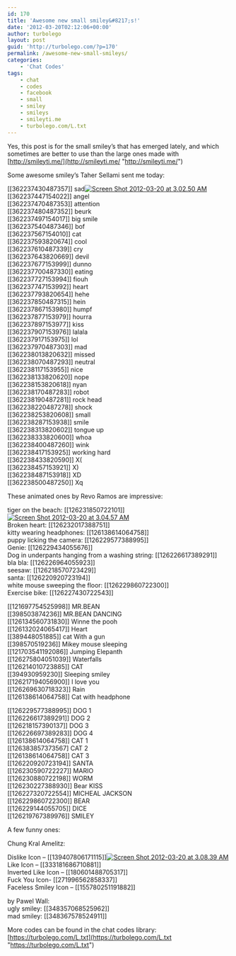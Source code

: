 ```yaml
---
id: 170
title: 'Awesome new small smiley&#8217;s!'
date: '2012-03-20T02:12:06+00:00'
author: turbolego
layout: post
guid: 'http://turbolego.com/?p=170'
permalink: /awesome-new-small-smileys/
categories:
    - 'Chat Codes'
tags:
    - chat
    - codes
    - facebook
    - small
    - smiley
    - smileys
    - smileyti.me
    - turbolego.com/L.txt
---
```


Yes, this post is for the small smiley’s that has emerged lately, and which sometimes are better to use than the large ones made with [http://smileyti.me/](http://smileyti.me/ "http://smileyti.me/")

Some awesome smiley’s Taher Sellami sent me today:

\[\[362237430487357\]\] sad[![](https://turbolego.com/wp-content/uploads/2012/03/Screen-Shot-2012-03-20-at-3.02.50-AM.png "Screen Shot 2012-03-20 at 3.02.50 AM")](https://turbolego.com/wp-content/uploads/2012/03/Screen-Shot-2012-03-20-at-3.02.50-AM.png)  
\[\[362237447154022\]\] angel  
\[\[362237470487353\]\] attention  
\[\[362237480487352\]\] beurk  
\[\[362237497154017\]\] big smile  
\[\[362237540487346\]\] bof  
\[\[362237567154010\]\] cat  
\[\[362237593820674\]\] cool  
\[\[362237610487339\]\] cry  
\[\[362237643820669\]\] devil  
\[\[362237677153999\]\] dunno  
\[\[362237700487330\]\] eating  
\[\[362237727153994\]\] fiouh  
\[\[362237747153992\]\] heart  
\[\[362237793820654\]\] hehe  
\[\[362237850487315\]\] hein  
\[\[362237867153980\]\] humpf  
\[\[362237877153979\]\] hourra  
\[\[362237897153977\]\] kiss  
\[\[362237907153976\]\] lalala  
\[\[362237917153975\]\] lol  
\[\[362237970487303\]\] mad  
\[\[362238013820632\]\] missed  
\[\[362238070487293\]\] neutral  
\[\[362238117153955\]\] nice  
\[\[362238133820620\]\] nope  
\[\[362238153820618\]\] nyan  
\[\[362238170487283\]\] robot  
\[\[362238190487281\]\] rock head  
\[\[362238220487278\]\] shock  
\[\[362238253820608\]\] small  
\[\[362238287153938\]\] smile  
\[\[362238313820602\]\] tongue up  
\[\[362238333820600\]\] whoa  
\[\[362238400487260\]\] wink  
\[\[362238417153925\]\] working hard  
\[\[362238433820590\]\] X(  
\[\[362238457153921\]\] X)  
\[\[362238487153918\]\] XD  
\[\[362238500487250\]\] Xq

These animated ones by Revo Ramos are impressive:

tiger on the beach: \[\[126231850722101\]\] [![](https://turbolego.com/wp-content/uploads/2012/03/Screen-Shot-2012-03-20-at-3.04.57-AM.png "Screen Shot 2012-03-20 at 3.04.57 AM")](https://turbolego.com/wp-content/uploads/2012/03/Screen-Shot-2012-03-20-at-3.04.57-AM.png)  
Broken heart: \[\[126232017388751\]\]  
kitty wearing headphones: \[\[126138614064758\]\]  
puppy licking the camera: \[\[126229577388995\]\]  
Genie: \[\[126229434055676\]\]  
Dog in underpants hanging from a washing string: \[\[126226617389291\]\]  
bla bla: \[\[126226964055923\]\]  
seesaw: \[\[126218570723429\]\]  
santa: \[\[126220920723194\]\]  
white mouse sweeping the floor: \[\[126229860722300\]\]  
Exercise bike: \[\[126227430722543\]\]

\[\[121697754525998\]\] MR.BEAN  
\[\[398503874236\]\] MR.BEAN DANCING  
\[\[126134560731830\]\] Winne the pooh  
\[\[126132024065417\]\] Heart  
\[\[389448051885\]\] cat With a gun  
\[\[398570519236\]\] Mikey mouse sleeping  
\[\[121703541192086\]\] Jumping Elepanth  
\[\[126275804051039\]\] Waterfalls  
\[\[126214010723885\]\] CAT  
\[\[394930959230\]\] Sleeping smiley  
\[\[126217194056900\]\] I love you  
\[\[126269630718323\]\] Rain  
\[\[126138614064758\]\] Cat with headphone

\[\[126229577388995\]\] DOG 1  
\[\[126226617389291\]\] DOG 2  
\[\[126218157390137\]\] DOG 3  
\[\[126226697389283\]\] DOG 4  
\[\[126138614064758\]\] CAT 1  
\[\[126383857373567\] CAT 2  
\[\[126138614064758\]\] CAT 3  
\[\[126220920723194\]\] SANTA  
\[\[126230590722227\]\] MARIO  
\[\[126230880722198\]\] WORM  
\[\[126230227388930\]\] Bear KISS  
\[\[126227320722554\]\] MICHEAL JACKSON  
\[\[126229860722300\]\] BEAR  
\[\[126229144055705\]\] DICE  
\[\[126219767389976\]\] SMILEY

A few funny ones:

Chung Kral Amelitz:

Dislike Icon – \[\[139407806171115\]\][![](https://turbolego.com/wp-content/uploads/2012/03/Screen-Shot-2012-03-20-at-3.08.39-AM.png "Screen Shot 2012-03-20 at 3.08.39 AM")](https://turbolego.com/wp-content/uploads/2012/03/Screen-Shot-2012-03-20-at-3.08.39-AM.png)  
Like Icon – \[\[333181686710881\]\]  
Inverted Like Icon – \[\[180601488705317\]\]  
Fuck You Icon- \[\[271996562858337\]\]  
Faceless Smiley Icon – \[\[155780251191882\]\]

by Pawel Wall:  
ugly smiley: \[\[348357068525962\]\]  
mad smiley: \[\[348367578524911\]\]

More codes can be found in the chat codes library: [https://turbolego.com/L.txt](https://turbolego.com/L.txt "https://turbolego.com/L.txt")